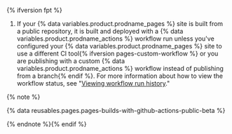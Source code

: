 {% ifversion fpt %} 
1. If your {% data variables.product.prodname_pages %} site is built from a public repository, it is built and deployed with a {% data variables.product.prodname_actions %} workflow run unless you've configured your {% data variables.product.prodname_pages %} site to use a different CI tool{% ifversion pages-custom-workflow %} or you are publishing with a custom {% data variables.product.prodname_actions %} workflow instead of publishing from a branch{% endif %}. For more information about how to view the workflow status, see "[Viewing workflow run history](/actions/monitoring-and-troubleshooting-workflows/viewing-workflow-run-history)."

{% note %}

{% data reusables.pages.pages-builds-with-github-actions-public-beta %}

{% endnote %}{% endif %}
